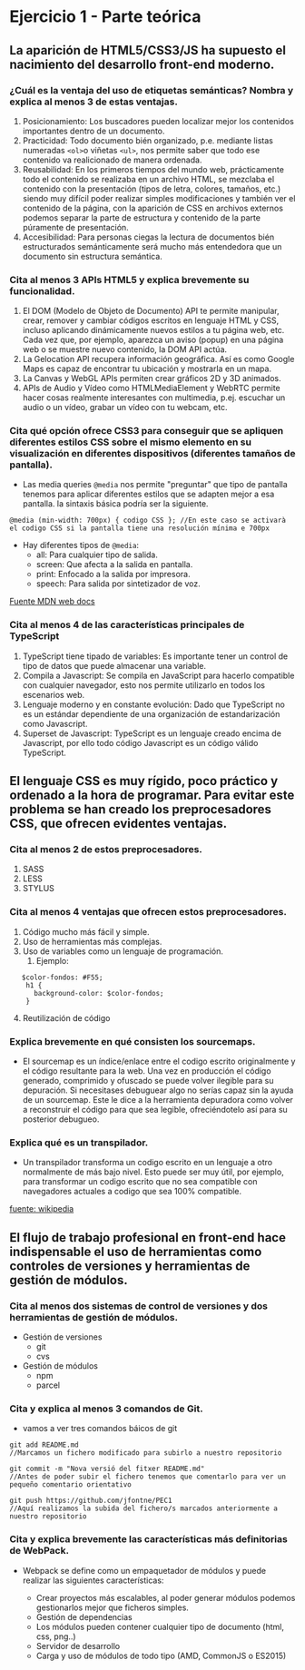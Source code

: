 # Ejercicio 1 - Parte teórica
## La aparición de HTML5/CSS3/JS ha supuesto el nacimiento del desarrollo front-end moderno.
### ¿Cuál es la ventaja del uso de etiquetas semánticas? Nombra y explica al menos 3 de estas ventajas.
1. Posicionamiento: Los buscadores pueden localizar mejor los contenidos importantes dentro de un documento.
2. Practicidad: Todo documento bién organizado, p.e. mediante listas numeradas `<ol>`o viñetas `<ul>`, nos permite saber que todo ese contenido va realicionado de manera ordenada.
3. Reusabilidad: En los primeros tiempos del mundo web, prácticamente todo el contenido se realizaba en un archivo HTML, se mezclaba el contenido con la presentación (tipos de letra, colores, tamaños, etc.) siendo muy difícil poder realizar simples modificaciones y también ver el contenido de la página, con la aparición de CSS en archivos externos podemos separar la parte de estructura y contenido de la parte púramente de presentación.
4. Accesibilidad: Para personas ciegas la lectura de documentos bién estructurados semánticamente será mucho más entendedora que un documento sin estructura semántica.

### Cita al menos 3 APIs HTML5 y explica brevemente su funcionalidad.
1. El DOM (Modelo de Objeto de Documento) API te permite manipular, crear, remover y cambiar códigos escritos en lenguaje HTML y CSS, incluso aplicando dinámicamente nuevos estilos a tu página web, etc. Cada vez que, por ejemplo, aparezca un aviso (popup) en una página web o se muestre nuevo contenido, la DOM API actúa.
2. La Gelocation API recupera información geográfica. Así es como Google Maps es capaz de encontrar tu ubicación y mostrarla en un
mapa.
3. La Canvas y WebGL APIs permiten crear gráficos 2D y 3D animados.
4. APIs de Audio y Vídeo como HTMLMediaElement y WebRTC permite hacer cosas realmente interesantes con multimedia, p.ej. escuchar un
audio o un vídeo, grabar un vídeo con tu webcam, etc.

### Cita qué opción ofrece CSS3 para conseguir que se apliquen diferentes estilos CSS sobre el mismo elemento en su visualización en diferentes dispositivos (diferentes tamaños de pantalla).
* Las media queries `@media` nos permite "preguntar" que tipo de pantalla tenemos para aplicar diferentes estilos que se adapten mejor a esa pantalla. la sintaxis básica podría ser la siguiente.
~~~
@media (min-width: 700px) { codigo CSS }; //En este caso se activarà el codigo CSS si la pantalla tiene una resolución mínima e 700px
~~~
  * Hay diferentes tipos de `@media`:
    * all: Para cualquier tipo de salida.
    * screen: Que afecta a la salida en pantalla.
    * print: Enfocado a la salida por impresora.
    * speech: Para salida por sintetizador de voz.

[Fuente MDN web docs](https://developer.mozilla.org/es/docs/Web/CSS/Media_Queries/Using_media_queries)

### Cita al menos 4 de las características principales de TypeScript
1. TypeScript tiene tipado de variables: Es importante tener un control de tipo de datos que puede almacenar una variable.
2. Compila a Javascript: Se compila en JavaScript para hacerlo compatible con cualquier navegador, esto nos permite utilizarlo en todos los escenarios web.
3. Lenguaje moderno y en constante evolución: Dado que TypeScript no es un estándar dependiente de una organización de estandarización como Javascript.
4. Superset de Javascript: TypeScript es un lenguaje creado encima de Javascript, por ello todo código Javascript es un código válido TypeScript.



## El lenguaje CSS es muy rígido, poco práctico y ordenado a la hora de programar. Para evitar este problema se han creado los preprocesadores CSS, que ofrecen evidentes ventajas.
### Cita al menos 2 de estos preprocesadores.
1. SASS
2. LESS
3. STYLUS

### Cita al menos 4 ventajas que ofrecen estos preprocesadores.
1. Código mucho más fácil y simple.
2. Uso de herramientas más complejas.
3. Uso de variables como un lenguaje de programación.
   1. Ejemplo:

~~~
   $color-fondos: #F55;
    h1 {
      background-color: $color-fondos;
    }
~~~

4. Reutilización de código

### Explica brevemente en qué consisten los sourcemaps.
* El sourcemap es un índice/enlace entre el codigo escrito originalmente y el código resultante para la web. Una vez en producción el código generado, comprimido y ofuscado se puede volver ilegible para su depuración. Si necesitases debuguear algo no serías capaz sin la ayuda de un sourcemap. Este le dice a la herramienta depuradora como volver a reconstruir el código para que sea legible, ofreciéndotelo así para su posterior debugueo.

### Explica qué es un transpilador.
* Un transpilador transforma un codigo escrito en un lenguaje a otro normalmente de más bajo nivel. Esto puede ser muy útil, por ejemplo, para transformar un codigo escrito que no sea compatible con navegadores actuales a codigo que sea 100% compatible.

[fuente: wikipedia](https://es.wikipedia.org/wiki/Transpilador)

## El flujo de trabajo profesional en front-end hace indispensable el uso de herramientas como controles de versiones y herramientas de gestión de módulos.
### Cita al menos dos sistemas de control de versiones y dos herramientas de gestión de módulos.
* Gestión de versiones
  * git
  * cvs
* Gestión de módulos
  * npm
  * parcel

### Cita y explica al menos 3 comandos de Git.
* vamos a ver tres comandos báicos de git

~~~
git add README.md
//Marcamos un fichero modificado para subirlo a nuestro repositorio

git commit -m "Nova versió del fitxer README.md"
//Antes de poder subir el fichero tenemos que comentarlo para ver un pequeño comentario orientativo

git push https://github.com/jfontne/PEC1
//Aquí realizamos la subida del fichero/s marcados anteriormente a nuestro repositorio
~~~

### Cita y explica brevemente las características más definitorias de WebPack.
* Webpack se define como un empaquetador de módulos y puede realizar las siguientes características:

  * Crear proyectos más escalables, al poder generar módulos podemos gestionarlos mejor que ficheros simples.
  * Gestión de dependencias
  * Los módulos pueden contener cualquier tipo de documento (html, css, png..)
  * Servidor de desarrollo
  * Carga y uso de módulos de todo tipo (AMD, CommonJS o ES2015)